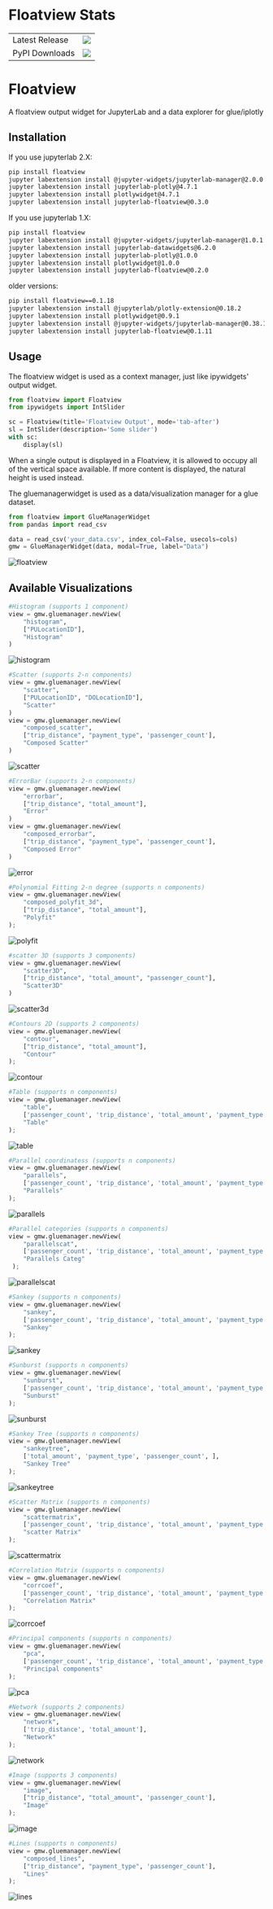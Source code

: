 # Floatview Stats

<table>
    <tr>
        <td>Latest Release</td>
        <td>
            <a href="https://pypi.org/project/floatview/"/>
            <img src="https://badge.fury.io/py/floatview.svg"/>
        </td>
    </tr>
    <tr>
        <td>PyPI Downloads</td>
        <td>
            <a href="https://pepy.tech/project/floatview"/>
            <img src="https://pepy.tech/badge/floatview/month"/>
        </td>
    </tr>
</table>

# Floatview

A floatview output widget for JupyterLab and a data explorer for glue/iplotly

## Installation

If you use jupyterlab 2.X:

```bash
pip install floatview
jupyter labextension install @jupyter-widgets/jupyterlab-manager@2.0.0
jupyter labextension install jupyterlab-plotly@4.7.1
jupyter labextension install plotlywidget@4.7.1
jupyter labextension install jupyterlab-floatview@0.3.0
```

If you use jupyterlab 1.X:

```bash
pip install floatview
jupyter labextension install @jupyter-widgets/jupyterlab-manager@1.0.1
jupyter labextension install jupyterlab-datawidgets@6.2.0
jupyter labextension install jupyterlab-plotly@1.0.0
jupyter labextension install plotlywidget@1.0.0
jupyter labextension install jupyterlab-floatview@0.2.0
```

older versions:

```bash
pip install floatview==0.1.18
jupyter labextension install @jupyterlab/plotly-extension@0.18.2
jupyter labextension install plotlywidget@0.9.1
jupyter labextension install @jupyter-widgets/jupyterlab-manager@0.38.1
jupyter labextension install jupyterlab-floatview@0.1.11
```


## Usage

The floatview widget is used as a context manager, just like ipywidgets' output
widget.

```python
from floatview import Floatview
from ipywidgets import IntSlider

sc = Floatview(title='Floatview Output', mode='tab-after')
sl = IntSlider(description='Some slider')
with sc:
    display(sl)
```


When a single output is displayed in a Floatview, it is allowed to occupy all of
the vertical space available. If more content is displayed, the natural height
is used instead.

The gluemanagerwidget is used as a data/visualization manager for a glue dataset.

```python
from floatview import GlueManagerWidget
from pandas import read_csv

data = read_csv('your_data.csv', index_col=False, usecols=cols)
gmw = GlueManagerWidget(data, modal=True, label="Data")
```

![floatview](floatview.png)



## Available Visualizations
```python
#Histogram (supports 1 component)
view = gmw.gluemanager.newView(
    "histogram",
    ["PULocationID"],
    "Histogram"
)
```
![histogram](histogram.png)

```python
#Scatter (supports 2-n components)
view = gmw.gluemanager.newView(
    "scatter",
    ["PULocationID", "DOLocationID"],
    "Scatter"
)
view = gmw.gluemanager.newView(
    "composed_scatter",
    ["trip_distance", "payment_type", 'passenger_count'],
    "Composed Scatter"
)
```

![scatter](scatter.png)

```python
#ErrorBar (supports 2-n components)
view = gmw.gluemanager.newView(
    "errorbar",
    ["trip_distance", "total_amount"],
    "Error"
)
view = gmw.gluemanager.newView(
    "composed_errorbar",
    ["trip_distance", "payment_type", 'passenger_count'],
    "Composed Error"
)
```
![error](error.png)


```python
#Polynomial Fitting 2-n degree (supports n components)
view = gmw.gluemanager.newView(
    "composed_polyfit_3d",
    ["trip_distance", "total_amount"],
    "Polyfit"
);
```
![polyfit](polyfit.png)

```python
#scatter 3D (supports 3 components)
view = gmw.gluemanager.newView(
    "scatter3D",
    ["trip_distance", "total_amount", "passenger_count"],
    "Scatter3D"
)
```
![scatter3d](scatter3d.png)

```python
#Contours 2D (supports 2 components)
view = gmw.gluemanager.newView(
    "contour",
    ["trip_distance", "total_amount"],
    "Contour"
);
```
![contour](contour.png)

```python
#Table (supports n components)
view = gmw.gluemanager.newView(
    "table",
    ['passenger_count', 'trip_distance', 'total_amount', 'payment_type'],
    "Table"
);
```
![table](table.png)

```python
#Parallel coordinatess (supports n components)
view = gmw.gluemanager.newView(
    "parallels",
    ['passenger_count', 'trip_distance', 'total_amount', 'payment_type'],
    "Parallels"
);
```
![parallels](parallels.png)

```python
#Parallel categories (supports n components)
view = gmw.gluemanager.newView(
    "parallelscat",
    ['passenger_count', 'trip_distance', 'total_amount', 'payment_type'],
    "Parallels Categ"
 );
```
![parallelscat](parallelscat.png)

```python
#Sankey (supports n components)
view = gmw.gluemanager.newView(
    "sankey",
    ['passenger_count', 'trip_distance', 'total_amount', 'payment_type'],
    "Sankey"
);
```
![sankey](sankey.png)

```python
#Sunburst (supports n components)
view = gmw.gluemanager.newView(
    "sunburst",
    ['passenger_count', 'trip_distance', 'total_amount', 'payment_type'],
    "Sunburst"
);
```
![sunburst](sunburst.png)

```python
#Sankey Tree (supports n components)
view = gmw.gluemanager.newView(
    "sankeytree",
    ['total_amount', 'payment_type', 'passenger_count', ],
    "Sankey Tree"
);
```
![sankeytree](sankeytree.png)

```python
#Scatter Matrix (supports n components)
view = gmw.gluemanager.newView(
    "scattermatrix",
    ['passenger_count', 'trip_distance', 'total_amount', 'payment_type'],
    "scatter Matrix"
);
```
![scattermatrix](scattermatrix.png)

```python
#Correlation Matrix (supports n components)
view = gmw.gluemanager.newView(
    "corrcoef",
    ['passenger_count', 'trip_distance', 'total_amount', 'payment_type'],
    "Correlation Matrix"
);
```
![corrcoef](corrcoef.png)

```python
#Principal components (supports n components)
view = gmw.gluemanager.newView(
    "pca",
    ['passenger_count', 'trip_distance', 'total_amount', 'payment_type'],
    "Principal components"
);
```
![pca](pca.png)


```python
#Network (supports 2 components)
view = gmw.gluemanager.newView(
    "network",
    ['trip_distance', 'total_amount'],
    "Network"
);
```
![network](network.png)


```python
#Image (supports 3 components)
view = gmw.gluemanager.newView(
    "image",
    ["trip_distance", "total_amount", 'passenger_count'],
    "Image"
);
```
![image](image.png)


```python
#Lines (supports n components)
view = gmw.gluemanager.newView(
    "composed_lines",
    ["trip_distance", "payment_type", 'passenger_count'],
    "Lines"
);
```
![lines](lines.png)
